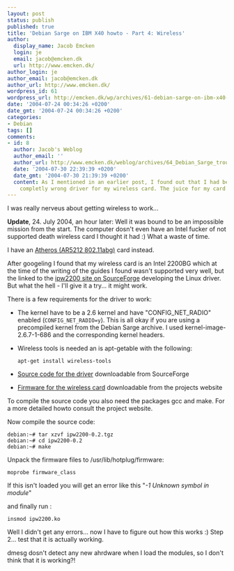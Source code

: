 ```yaml
---
layout: post
status: publish
published: true
title: 'Debian Sarge on IBM X40 howto - Part 4: Wireless'
author:
  display_name: Jacob Emcken
  login: je
  email: jacob@emcken.dk
  url: http://www.emcken.dk/
author_login: je
author_email: jacob@emcken.dk
author_url: http://www.emcken.dk/
wordpress_id: 61
wordpress_url: http://emcken.dk/wp/archives/61-debian-sarge-on-ibm-x40-howto-part-4-wireless.html
date: '2004-07-24 00:34:26 +0200'
date_gmt: '2004-07-24 00:34:26 +0200'
categories:
- Debian
tags: []
comments:
- id: 8
  author: Jacob's Weblog
  author_email: ''
  author_url: http://www.emcken.dk/weblog/archives/64_Debian_Sarge_trouble_shooting_on_IBM_X40_part_6_-_wireless_Take_2.html
  date: '2004-07-30 22:39:39 +0200'
  date_gmt: '2004-07-30 21:39:39 +0200'
  content: As I mentioned in an earlier post, I found out that I had been using a
    completly wrong driver for my wireless card. The juice for my card
---
```

I was really nerveus about getting wireless to work...

**Update**, 24. July 2004, an hour later: Well it was bound to be an impossible mission from the start. The computer dosn't even have an Intel fucker of not supported death wireless card I thought it had :)
What a waste of time.

I have an <a href="http://madwifiwiki.thewebhost.de/wiki/IBM80211aBGWirelessLANMiniPCIAdapter">Atheros (AR5212 802.11abg)</a> card instead.</i>

After googeling I found that my wireless card is an Intel 2200BG which at the time of the writing of the guides I found wasn't supported very well, but the linked to the <a href="http://ipw2200.sourceforge.net/">ipw2200 site on SourceForge</a> developing the Linux driver.
But what the hell - I'll give it a try... it might work.

There is a few requirements for the driver to work:

*   The kernel have to be a 2.6 kernel and have "CONFIG_NET_RADIO" enabled (`CONFIG_NET_RADIO=y`).
    This is all okay if you are using a precompiled kernel from the Debian Sarge archive.
    I used kernel-image-2.6.7-1-686 and the corresponding kernel headers.
*   Wireless tools is needed an is apt-getable with the following:

        apt-get install wireless-tools
*   <a href="http://sourceforge.net/projects/ipw2200/">Source code for the driver</a> downloadable from SourceForge
*   <a href="http://ipw2200.sourceforge.net/firmware.php">Firmware for the wireless card</a> downloadable from the projects website

To compile the source code you also need the packages gcc and make.
For a more detailed howto consult the project website.

Now compile the source code:

    debian:~# tar xzvf ipw2200-0.2.tgz
    debian:~# cd ipw2200-0.2
    debian:~# make

Unpack the firmware files to /usr/lib/hotplug/firmware:

    moprobe firmware_class

If this isn't loaded you will get an error like this "<i>-1 Unknown symbol in module</i>"

and finally run :

    insmod ipw2200.ko

Well I didn't get any errors... now I have to figure out how this works :)
Step 2... test that it is actually working.

dmesg dosn't detect any new ahrdware when I load the modules, so I don't think that it is working?!

